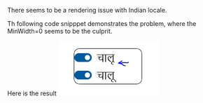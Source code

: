 There seems to be a rendering issue with Indian locale.

Th following code snipppet demonstrates the problem, where the MinWidth=0 seems to be the culprit.
        <StackPanel Orientation="Vertical" BorderBrush="Black" BorderThickness="1" CornerRadius="12">
            <ToggleSwitch IsOn="True" FontWeight="Normal" FontSize="24" Width="Auto" MinWidth="0"/>
            <ToggleSwitch IsOn="True" FontWeight="Normal" FontSize="24" Width="Auto" />
        </StackPanel>

Here is the result
![Alt text](/capture.png?raw=true "Result")
